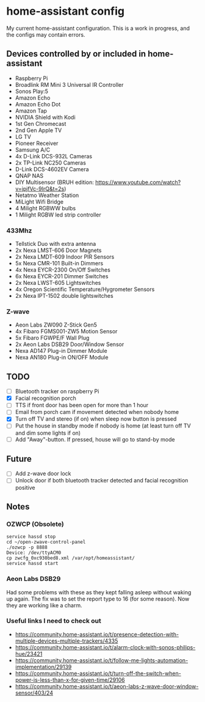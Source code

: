 # home-assistant config
My current home-assistant configuration. This is a work in progress, and the configs may contain errors.

## Devices controlled by or included in home-assistant
* Raspberry Pi
* Broadlink RM Mini 3 Universal IR Controller
* Sonos Play:5
* Amazon Echo
* Amazon Echo Dot
* Amazon Tap
* NVIDIA Shield with Kodi
* 1st Gen Chromecast
* 2nd Gen Apple TV
* LG TV
* Pioneer Receiver
* Samsung A/C
* 4x D-Link DCS-932L Cameras
* 2x TP-Link NC250 Cameras
* D-Link DCS-4602EV Camera
* QNAP NAS
* DIY Multisensor (BRUH edition: https://www.youtube.com/watch?v=jpjfVc-9IrQ&t=2s)
* Netatmo Weather Station
* MiLight Wifi Bridge
 * 4 Milight RGBWW bulbs
 * 1 Milight RGBW led strip controller

### 433Mhz
* Tellstick Duo with extra antenna
* 2x Nexa LMST-606 Door Magnets
* 2x Nexa LMDT-609 Indoor PIR Sensors
* 5x Nexa CMR-101 Built-in Dimmers
* 4x Nexa EYCR-2300 On/Off Switches
* 6x Nexa EYCR-201 Dimmer Switches
* 2x Nexa LWST-605 Lightswitches
* 4x Oregon Scientific Temperature/Hygrometer Sensors
* 2x Nexa IPT-1502 double lightswitches

### Z-wave
* Aeon Labs ZW090 Z-Stick Gen5
* 4x Fibaro FGMS001-ZW5 Motion Sensor
* 5x Fibaro FGWPE/F Wall Plug
* 2x Aeon Labs DSB29 Door/Window Sensor
* Nexa AD147 Plug-in Dimmer Module
* Nexa AN180 Plug-in ON/OFF Module

## TODO
- [ ] Bluetooth tracker on raspberry Pi
- [x] Facial recognition porch
- [ ] TTS if front door has been open for more than 1 hour
- [ ] Email from porch cam if movement detected when nobody home
- [x] Turn off TV and stereo (if on) when sleep now button is pressed
- [ ] Put the house in standby mode if nobody is home (at least turn off TV and dim some lights if on)
- [ ] Add "Away"-button. If pressed, house will go to stand-by mode

## Future
- [ ] Add z-wave door lock
- [ ] Unlock door if both bluetooth tracker detected and facial recognition positive

## Notes
### OZWCP (Obsolete)
```
service hassd stop
cd ~/open-zwave-control-panel
./ozwcp -p 8888
Device: /dev/ttyACM0
cp zwcfg_0xc930bed8.xml /var/opt/homeassistant/
service hassd start
```

### Aeon Labs DSB29
Had some problems with these as they kept falling asleep without waking up again. 
The fix was to set the report type to 16 (for some reason). Now they are working like a charm.

### Useful links I need to check out
* https://community.home-assistant.io/t/presence-detection-with-multiple-devices-multiple-trackers/4335
* https://community.home-assistant.io/t/alarm-clock-with-sonos-philips-hue/23421
* https://community.home-assistant.io/t/follow-me-lights-automation-implementation/29139
* https://community.home-assistant.io/t/turn-off-the-switch-when-power-is-less-than-x-for-given-time/29106
* https://community.home-assistant.io/t/aeon-labs-z-wave-door-window-sensor/403/24
